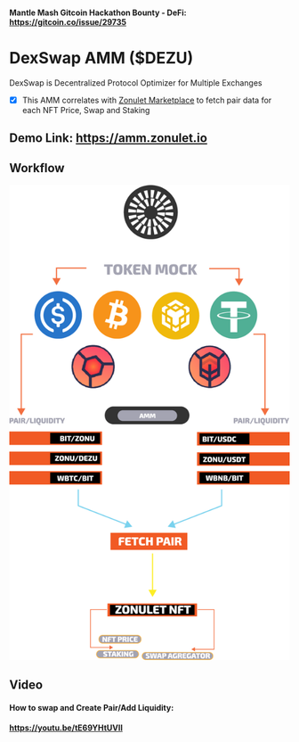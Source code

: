 #### **Mantle Mash Gitcoin Hackathon Bounty - DeFi: https://gitcoin.co/issue/29735**


# DexSwap AMM ($DEZU)
DexSwap is Decentralized Protocol Optimizer for Multiple Exchanges
- [x] This AMM correlates with [Zonulet Marketplace](https://zonulet.io) to fetch pair data for each NFT Price, Swap and Staking
## **Demo Link: https://amm.zonulet.io**

## **Workflow**

<p align="center">
<img src="../dexswap-flow.png" />
</p>


## **Video**
#### **How to swap and Create Pair/Add Liquidity:**
**https://youtu.be/tE69YHtUVII**

